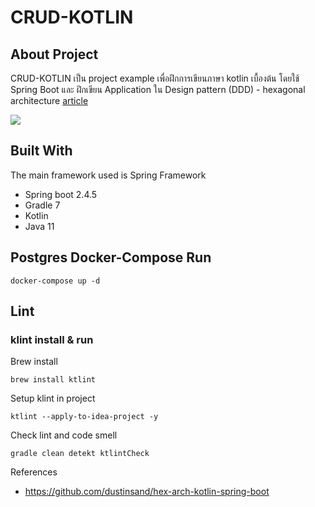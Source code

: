 # CRUD-KOTLIN


## About Project

CRUD-KOTLIN เป็น project example เพื่อฝึกการเขียนภาษา kotlin เบื้องต้น โดยใช้ Spring Boot 
และ ฝึกเขียน Application ใน Design pattern (DDD) - hexagonal architecture [article](https://github.com/dustinsand/hex-arch-kotlin-spring-boot)

<img src="https://user-images.githubusercontent.com/5289/74338279-de080e80-4d6f-11ea-9924-0968a11976e6.png" />

## Built With

The main framework used is Spring Framework

- Spring boot 2.4.5
- Gradle 7
- Kotlin
- Java 11

## Postgres Docker-Compose Run

```shell
docker-compose up -d
```

## Lint
### klint install & run

Brew install
```shell
brew install ktlint
```

Setup klint in project

```shell
ktlint --apply-to-idea-project -y
```

Check lint and code smell
```shell
gradle clean detekt ktlintCheck
```

References

- https://github.com/dustinsand/hex-arch-kotlin-spring-boot


